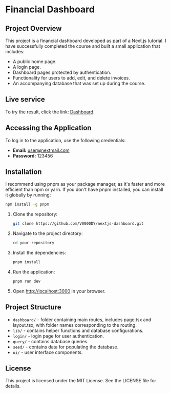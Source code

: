 # Financial Dashboard

## Project Overview

This project is a financial dashboard developed as part of a Next.js tutorial. I have successfully completed the course and built a small application that includes:

- A public home page.
- A login page.
- Dashboard pages protected by authentication.
- Functionality for users to add, edit, and delete invoices.
- An accompanying database that was set up during the course.

## Live service
To try the result, click the link: [Dashboard](https://nextjs-dashboard-jet-three.vercel.app/).

## Accessing the Application

To log in to the application, use the following credentials:

- **Email:** user@nextmail.com
- **Password:** 123456

## Installation

I recommend using pnpm as your package manager, as it's faster and more efficient than npm or yarn. If you don't have pnpm installed, you can install it globally by running:

```bash
npm install -g pnpm
```

1. Clone the repository:
   ```bash
   git clone https://github.com/V0000DY/nextjs-dashboard.git
   ```

2. Navigate to the project directory:
   ```bash
   cd your-repository
   ```

3. Install the dependencies:
   ```bash
   pnpm install
   ```

4. Run the application:
   ```bash
   pnpm run dev
   ```

5. Open [http://localhost:3000](http://localhost:3000) in your browser.

## Project Structure

- `dashboard/` - folder containing main routes, includes page.tsx and layout.tsx, with folder names corresponding to the routing.
- `lib/` - contains helper functions and database configurations.
- `login/` - login page for user authentication.
- `query/` - contains database queries.
- `seed/` - contains data for populating the database.
- `ui/` - user interface components.

## License

This project is licensed under the MIT License. See the LICENSE file for details.